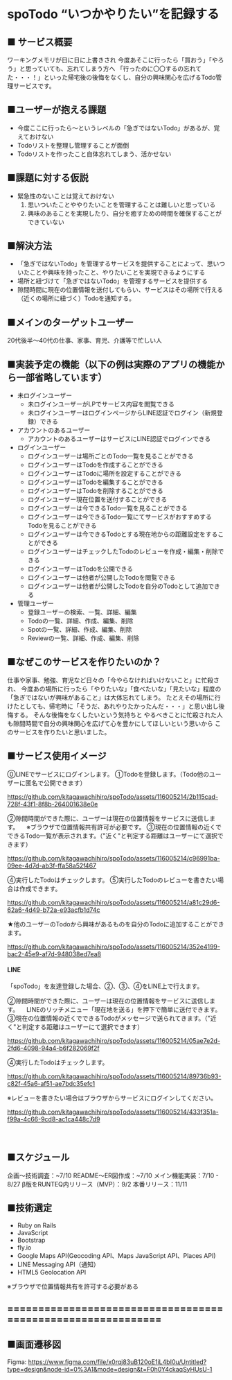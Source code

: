 # spoTodo “いつかやりたい”を記録する

## ■ サービス概要
ワーキングメモリが日に日に上書きされ
今度あそこに行ったら「買おう」「やろう」と思っていても、忘れてしまう方へ
「行ったのに〇〇するの忘れてた・・・！」といった帰宅後の後悔をなくし、自分の興味関心を広げるTodo管理サービスです。

## ■ユーザーが抱える課題
- 今度ここに行ったら〜というレベルの「急ぎではないTodo」があるが、覚えておけない
- Todoリストを整理し管理することが面倒
- Todoリストを作ったこと自体忘れてしまう、活かせない

## ■課題に対する仮説
- 緊急性のないことは覚えておけない
  1. 思いついたことややりたいことを管理することは難しいと思っている
  2. 興味のあることを実現したり、自分を癒すための時間を確保することができていない

## ■解決方法
  - 「急ぎではないTodo」を管理するサービスを提供することによって、思いついたことや興味を持ったこと、やりたいことを実現できるようにする
  - 場所と紐づけて「急ぎではないTodo」を管理するサービスを提供する
  - 隙間時間に現在の位置情報を送付してもらい、サービスはその場所で行える（近くの場所に紐づく）Todoを通知する。

## ■メインのターゲットユーザー
20代後半〜40代の仕事、家事、育児、介護等で忙しい人

## ■実装予定の機能（以下の例は実際のアプリの機能から一部省略しています）
- 未ログインユーザー
    - 未ログインユーザーがLPでサービス内容を閲覧できる
    - 未ログインユーザーはログインぺージからLINE認証でログイン（新規登録）できる
- アカウントのあるユーザー
    - アカウントのあるユーザーはサービスにLINE認証でログインできる
- ログインユーザー
    - ログインユーザーは場所ごとのTodo一覧を見ることができる
    - ログインユーザーはTodoを作成することができる
    - ログインユーザーはTodoに場所を設定することができる
    - ログインユーザーはTodoを編集することができる
    - ログインユーザーはTodoを削除することができる
    - ログインユーザー現在位置を送付することができる
    - ログインユーザーは今できるTodo一覧を見ることができる
    - ログインユーザーは今できるTodo一覧にてサービスがおすすめするTodoを見ることができる
    - ログインユーザーは今できるTodoとする現在地からの距離設定をすることができる
    - ログインユーザーはチェックしたTodoのレビューを作成・編集・削除できる
    - ログインユーザーはTodoを公開できる
    - ログインユーザーは他者が公開したTodoを閲覧できる
    - ログインユーザーは他者が公開したTodoを自分のTodoとして追加できる
- 管理ユーザー
    - 登録ユーザーの検索、一覧、詳細、編集
    - Todoの一覧、詳細、作成、編集、削除
    - Spotの一覧、詳細、作成、編集、削除
    - Reviewの一覧、詳細、作成、編集、削除

## ■なぜこのサービスを作りたいのか？
仕事や家事、勉強、育児など日々の「今やらなければいけないこと」に忙殺され、
今度あの場所に行ったら「やりたいな」「食べたいな」「見たいな」程度の「急ぎではないが興味があること」は大体忘れてしまう。
たとえその場所に行けたとしても、帰宅時に「そうだ、あれやりたかったんだ・・・」と思い出し後悔する。
そんな後悔をなくしたいという気持ちと
やるべきことに忙殺された人も隙間時間で自分の興味関心を広げて心を豊かにしてほしいという思いから
このサービスを作りたいと思いました。

## ■サービス使用イメージ

⓪LINEでサービスにログインします。
①Todoを登録します。（Todo他のユーザーに匿名で公開できます）

https://github.com/kitagawachihiro/spoTodo/assets/116005214/2b115cad-728f-43f1-8f8b-264001638e0e

②隙間時間ができた際に、ユーザーは現在の位置情報をサービスに送信します。
　※ブラウザで位置情報共有許可が必要です。
③現在の位置情報の近くでできるTodo一覧が表示されます。（"近く"と判定する距離はユーザーにて選択できます）

https://github.com/kitagawachihiro/spoTodo/assets/116005214/c96991ba-09ee-4d7d-ab3f-ffa58a52f467

④実行したTodoはチェックします。
⑤実行したTodoのレビューを書きたい場合は作成できます。

https://github.com/kitagawachihiro/spoTodo/assets/116005214/a81c29d6-62a6-4d49-b72a-e93acfb1d74c

★他のユーザーのTodoから興味があるものを自分のTodoに追加することができます。

https://github.com/kitagawachihiro/spoTodo/assets/116005214/352e4199-bac2-45e9-af7d-948038ed7ea8

#### LINE

「spoTodo」を友達登録した場合、②、③、④をLINE上で行えます。

②隙間時間ができた際に、ユーザーは現在の位置情報をサービスに送信します。
　LINEのリッチメニュー「現在地を送る」を押下で簡単に送付できます。
③現在の位置情報の近くでできるTodoがメッセージで送られてきます。（"近く"と判定する距離はユーザーにて選択できます）

https://github.com/kitagawachihiro/spoTodo/assets/116005214/05ae7e2d-2fd6-4098-94a4-b6f282069f2f


④実行したTodoはチェックします。

https://github.com/kitagawachihiro/spoTodo/assets/116005214/89736b93-c82f-45a6-af51-ae7bdc35efc1


※レビューを書きたい場合はブラウザからサービスにログインしてください。

https://github.com/kitagawachihiro/spoTodo/assets/116005214/433f351a-f99a-4c66-9cd8-ac1ca448c7d9

　
## ■スケジュール
企画〜技術調査：~7/10
README〜ER図作成：~7/10
メイン機能実装：7/10 - 8/27
β版をRUNTEQ内リリース（MVP）：9/2
本番リリース：11/11

## ■技術選定
- Ruby on Rails
- JavaScript
- Bootstrap
- fly.io
- Google Maps API(Geocoding API、Maps JavaScript API、Places API)
- LINE Messaging API（通知）
- HTML5 Geolocation API

※ブラウザで位置情報共有を許可する必要がある

## ============================================================
## ■画面遷移図

Figma:
https://www.figma.com/file/x0rqj83uB120oE1iL4bI0u/Untitled?type=design&node-id=0%3A1&mode=design&t=F0h0Y4ckaqSyHUsU-1